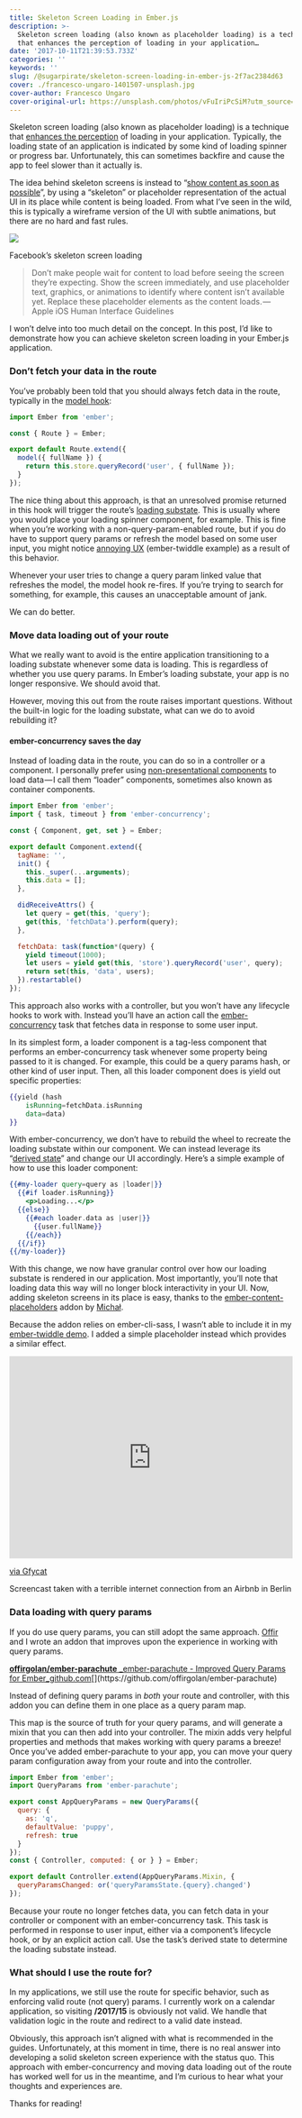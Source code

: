```yaml
---
title: Skeleton Screen Loading in Ember.js
description: >-
  Skeleton screen loading (also known as placeholder loading) is a technique
  that enhances the perception of loading in your application…
date: '2017-10-11T21:39:53.733Z'
categories: ''
keywords: ''
slug: /@sugarpirate/skeleton-screen-loading-in-ember-js-2f7ac2384d63
cover: ./francesco-ungaro-1401507-unsplash.jpg
cover-author: Francesco Ungaro
cover-original-url: https://unsplash.com/photos/vFuIriPcSiM?utm_source=unsplash&utm_medium=referral&utm_content=creditCopyText
---
```


Skeleton screen loading (also known as placeholder loading) is a technique that [enhances the perception](https://medium.com/ux-for-india/facilitating-better-interactions-using-skeleton-screens-a034a51120a5) of loading in your application. Typically, the loading state of an application is indicated by some kind of loading spinner or progress bar. Unfortunately, this can sometimes backfire and cause the app to feel slower than it actually is.

The idea behind skeleton screens is instead to “[show content as soon as possible](https://developer.apple.com/ios/human-interface-guidelines/app-architecture/loading/)”, by using a “skeleton” or placeholder representation of the actual UI in its place while content is being loaded. From what I’ve seen in the wild, this is typically a wireframe version of the UI with subtle animations, but there are no hard and fast rules.

![](https://cdn-images-1.medium.com/max/800/1*x3sau7_pLGRBTwK1bXGXhw.png)

Facebook’s skeleton screen loading

> Don’t make people wait for content to load before seeing the screen they’re expecting. Show the screen immediately, and use placeholder text, graphics, or animations to identify where content isn’t available yet. Replace these placeholder elements as the content loads. — Apple iOS Human Interface Guidelines

I won’t delve into too much detail on the concept. In this post, I’d like to demonstrate how you can achieve skeleton screen loading in your Ember.js application.

### Don’t fetch your data in the route

You’ve probably been told that you should always fetch data in the route, typically in the [model hook](https://guides.emberjs.com/v2.16.0/tutorial/model-hook/):

```js
import Ember from 'ember';

const { Route } = Ember;

export default Route.extend({
  model({ fullName }) {
    return this.store.queryRecord('user', { fullName });
  }
});
```

The nice thing about this approach, is that an unresolved promise returned in this hook will trigger the route’s [loading substate](https://guides.emberjs.com/v2.16.0/routing/loading-and-error-substates/). This is usually where you would place your loading spinner component, for example. This is fine when you’re working with a non-query-param-enabled route, but if you do have to support query params or refresh the model based on some user input, you might notice [annoying UX](https://ember-twiddle.com/b7489a0682f38df1f2d4a7aefe1eb9c4?openFiles=routes.application.js%2C&route=%2F%3Fgreeting%3DHallo!) (ember-twiddle example) as a result of this behavior.

Whenever your user tries to change a query param linked value that refreshes the model, the model hook re-fires. If you’re trying to search for something, for example, this causes an unacceptable amount of jank.

We can do better.

### Move data loading out of your route

What we really want to avoid is the entire application transitioning to a loading substate whenever some data is loading. This is regardless of whether you use query params. In Ember’s loading substate, your app is no longer responsive. We should avoid that.

However, moving this out from the route raises important questions. Without the built-in logic for the loading substate, what can we do to avoid rebuilding it?

#### ember-concurrency saves the day

Instead of loading data in the route, you can do so in a controller or a component. I personally prefer using [non-presentational components](https://medium.com/@dan_abramov/smart-and-dumb-components-7ca2f9a7c7d0) to load data — I call them “loader” components, sometimes also known as container components.

```js
import Ember from 'ember';
import { task, timeout } from 'ember-concurrency';

const { Component, get, set } = Ember;

export default Component.extend({
  tagName: '',
  init() {
    this._super(...arguments);
    this.data = [];
  },

  didReceiveAttrs() {
    let query = get(this, 'query');
    get(this, 'fetchData').perform(query);
  },

  fetchData: task(function*(query) {
    yield timeout(1000);
    let users = yield get(this, 'store').queryRecord('user', query);
    return set(this, 'data', users);
  }).restartable()
});
```

This approach also works with a controller, but you won’t have any lifecycle hooks to work with. Instead you’ll have an action call the [ember-concurrency](http://ember-concurrency) task that fetches data in response to some user input.

In its simplest form, a loader component is a tag-less component that performs an ember-concurrency task whenever some property being passed to it is changed. For example, this could be a query params hash, or other kind of user input. Then, all this loader component does is yield out specific properties:

```handlebars
{{yield (hash
    isRunning=fetchData.isRunning
    data=data)
}}
```

With ember-concurrency, we don’t have to rebuild the wheel to recreate the loading substate within our component. We can instead leverage its “[derived state](https://ember-concurrency.com/#/docs/derived-state)” and change our UI accordingly. Here’s a simple example of how to use this loader component:

```handlebars
{{#my-loader query=query as |loader|}}
  {{#if loader.isRunning}}
    <p>Loading...</p>
  {{else}}
    {{#each loader.data as |user|}}
      {{user.fullName}}
    {{/each}}
  {{/if}}
{{/my-loader}}
```

With this change, we now have granular control over how our loading substate is rendered in our application. Most importantly, you’ll note that loading data this way will no longer block interactivity in your UI. Now, adding skeleton screens in its place is easy, thanks to the [ember-content-placeholders](https://github.com/michalsnik/ember-content-placeholders) addon by [Michał](https://github.com/michalsnik).

Because the addon relies on ember-cli-sass, I wasn’t able to include it in my [ember-twiddle demo](https://ember-twiddle.com/c0f98a5b62287d4a88fa80be65d3ba0d?openFiles=templates.application.hbs%2C). I added a simple placeholder instead which provides a similar effect.

<div style='position:relative; padding-bottom:calc(62.50% + 44px)'><iframe src='https://gfycat.com/ifr/WelltodoHeartyBabirusa' frameborder='0' scrolling='no' width='100%' height='100%' style='position:absolute;top:0;left:0;' allowfullscreen></iframe></div><p> <a href="https://gfycat.com/welltodoheartybabirusa">via Gfycat</a></p>
Screencast taken with a terrible internet connection from an Airbnb in Berlin

### Data loading with query params

If you do use query params, you can still adopt the same approach. [Offir](https://twitter.com/offirgolan) and I wrote an addon that improves upon the experience in working with query params.

[**offirgolan/ember-parachute**
_ember-parachute - Improved Query Params for Ember_github.com](https://github.com/offirgolan/ember-parachute "https://github.com/offirgolan/ember-parachute")[](https://github.com/offirgolan/ember-parachute)

Instead of defining query params in _both_ your route and controller, with this addon you can define them in one place as a query param map.

This map is the source of truth for your query params, and will generate a mixin that you can then add into your controller. The mixin adds very helpful properties and methods that makes working with query params a breeze! Once you’ve added ember-parachute to your app, you can move your query param configuration away from your route and into the controller.

```js
import Ember from 'ember';
import QueryParams from 'ember-parachute';

export const AppQueryParams = new QueryParams({
  query: {
    as: 'q',
    defaultValue: 'puppy',
    refresh: true
  }
});
const { Controller, computed: { or } } = Ember;

export default Controller.extend(AppQueryParams.Mixin, {
  queryParamsChanged: or('queryParamsState.{query}.changed')
});
```

Because your route no longer fetches data, you can fetch data in your controller or component with an ember-concurrency task. This task is performed in response to user input, either via a component’s lifecycle hook, or by an explicit action call. Use the task’s derived state to determine the loading substate instead.

### What should I use the route for?

In my applications, we still use the route for specific behavior, such as enforcing valid route (not query) params. I currently work on a calendar application, so visiting **/2017/15** is obviously not valid. We handle that validation logic in the route and redirect to a valid date instead.

Obviously, this approach isn’t aligned with what is recommended in the guides. Unfortunately, at this moment in time, there is no real answer into developing a solid skeleton screen experience with the status quo. This approach with ember-concurrency and moving data loading out of the route has worked well for us in the meantime, and I’m curious to hear what your thoughts and experiences are.

Thanks for reading!